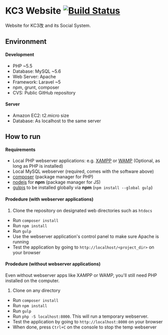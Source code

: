 # KC3 Website [![Build Status](https://travis-ci.org/KC3Kai/kc3-website.svg)](https://travis-ci.org/KC3Kai/kc3-website)
Website for KC3改 and its Social System.


## Environment
#### Development
* PHP ~5.5
* Database: MySQL ~5.6
* Web Server: Apache
* Framework: Laravel ~5
* npm, grunt, composer
* CVS: Public GitHub repository

#### Server
* Amazon EC2: t2.micro size
* Database: As localhost to the same server


## How to run
#### Requirements
* Local PHP webserver applications: e.g. [XAMPP](https://www.apachefriends.org/index.html) or [WAMP](http://www.wampserver.com/en/) (Optional, as long as PHP is installed)
* Local MySQL webserver (required, comes with the software above)
* [composer](https://getcomposer.org/) (package manager for PHP)
* [nodejs](https://nodejs.org/en/) for **npm** (package manager for JS)
* [gulpjs](http://gulpjs.com/) to be installed globally via **npm** (`npm install --global gulp`)

#### Prodedure (with webserver applications)
1. Clone the repository on designated web directories such as `htdocs`
* Run `composer install`
* Run `npm install`
* Run `gulp`
* Use the webserver application's control panel to make sure Apache is running
* Test the application by going to `http://localhost/<project_dir>` on your browser


#### Prodedure (without webserver applications)
Even without webserver apps like XAMPP or WAMP, you'll still need PHP installed on the computer.

1. Clone on any directory
* Run `composer install`
* Run `npm install`
* Run `gulp`
* Run `php -S localhost:8000`. This will run a temporary webserver.
* Test the application by going to `http://localhost:8000` on your browser
* When done, press `Ctrl+C` on the console to stop the temp webserver
